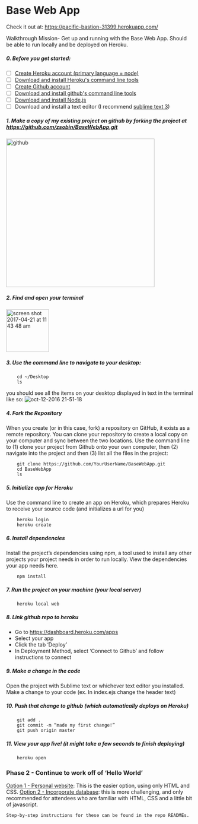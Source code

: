 # Base Web App

Check it out at: https://pacific-bastion-31399.herokuapp.com/

Walkthrough Mission- Get up and running with the Base Web App. Should be able to run locally and be deployed on Heroku. 

##### 0. Before you get started:

- [ ] [Create Heroku account (primary language = node)](https://signup.heroku.com/)
- [ ] [Download and install Heroku's command line tools](https://toolbelt.heroku.com/) 
- [ ] [Create Github account](https://github.com/join) 
- [ ] [Download and install github's command line tools](https://help.github.com/articles/set-up-git/#setting-up-git) 
- [ ] [Download and install Node.js ](https://nodejs.org/en/download/) 
- [ ] Download and install a text editor (I recommend [sublime text 3](https://www.sublimetext.com/3))

##### 1. Make a copy of my existing project on github by forking the project at https://github.com/zsobin/BaseWebApp.git
<img width="400" alt="github" src="https://cloud.githubusercontent.com/assets/17851174/25285298/b990a2ae-2687-11e7-845c-2673aa704689.png">

##### 2. Find and open your terminal 
<img width="115" alt="screen shot 2017-04-21 at 11 43 48 am" src="https://cloud.githubusercontent.com/assets/17851174/25285319/ce48dafe-2687-11e7-9fba-3262f406235f.png">

##### 3. Use the command line to navigate to your desktop:
```
	cd ~/Desktop 
	ls 
```
you should see all the items on your desktop displayed in text in the terminal like so: 
![oct-12-2016 21-51-18](https://cloud.githubusercontent.com/assets/17851174/25285297/b97b3586-2687-11e7-8d0a-075baed899c4.gif)

 
##### 4. Fork the Repository 

When you create (or in this case, fork) a repository on GitHub, it exists as a remote repository. You can clone your repository to create a local copy on your computer and sync between the two locations. Use the command line to (1) clone your project from Github onto your own computer, then (2) navigate into the project and then (3) list all the files in the project:

```
	git clone https://github.com/YourUserName/BaseWebApp.git 
	cd BaseWebApp
	ls
```

##### 5. Initialize app for Heroku

Use the command line to create an app on Heroku, which prepares Heroku to receive your source code (and initializes a url for you) 
```
	heroku login
	heroku create
```

##### 6. Install dependencies

Install the project’s dependencies using npm, a tool used to install any other projects your project needs in order to run locally. View the dependencies your app needs here.
```
	npm install 
```

##### 7. Run the project on your machine (your local server)
```
	heroku local web	
```

##### 8. Link github repo to heroku
 - Go to https://dashboard.heroku.com/apps
 - Select your app
 - Click the tab ‘Deploy’ 
 - In Deployment Method, select ‘Connect to Github’ and follow instructions to connect

##### 9. Make a change in the code

Open the project with Sublime text or whichever text editor you installed. Make a change to your code (ex. In index.ejs change the header text)

##### 10. Push that change to github (which automatically deploys on Heroku)
```
	git add .
	git commit -m “made my first change!” 
	git push origin master
```

##### 11. View your app live! (it might take a few seconds to finish deploying)
```
	heroku open 
```	

### Phase 2 - Continue to work off of ‘Hello World’ 

[Option 1 - Personal website](https://github.com/zsobin/PersonalWebApp): This is the easier option, using only HTML and CSS. 
[Option 2 - Incorporate database](https://github.com/zsobin/DatabaseWebApp): this is more challenging, and only recommended for attendees who are familiar with HTML, CSS and a little bit of javascript. 	

	Step-by-step instructions for these can be found in the repo READMEs. 
